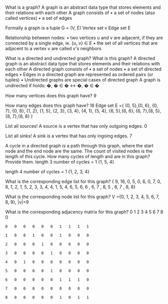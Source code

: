 What is a graph?
A graph is an abstract data type that stores elements and
their relations with each other
A graph consists of
• a set of nodes (also called vertices)
• a set of edges

Formally a graph is a tuple G = (V, E)
Vertex set v
Edge set E

Relationship between nodes:
• two vertices u and v are adjacent, if they are connected
by a single edge, ie. {u, v} ∈ E
• the set of all vertices that are adjacent to a vertex v are
called v's neighbors

What is a directed and undirected graph? What is this graph?
A directed graph is an abstract data type that stores elements
and their relations with each other
A directed graph consists of
• a set of nodes
• a set of directed edges
• Edges in a directed graph are represented as ordered pairs (or
tuples)
• Undirected graphs are special cases of directed graph
A graph is undirected if holds: �, � ∈ � ↔ �, � ∈ �


How many vertices does this graph have?
9


How many edges does this graph have?
16
Edge set E ={
                {0, 5},{0, 6}, {0, 7}, {0, 8}, {1, 2}, {1, 5}, {2, 3}, {3, 4}, {4, 1}, {5, 4},
                   {6, 5},{6, 6}, {6, 7},{8, 5}, {8, 7},{8, 8}
                }

List all sources! A source is a vertex that has only outgoing edges.
0

List all sinks! A sink is a vertex that has only ingoing edges.
7

A cycle in a directed graph is a path through this graph, where the start node and the end node are the same. The count of visited nodes is the length of this cycle. How many cycles of length  and  are in this graph? Provide them.
length  3
number of cycles = 1
{1, 5, 4}

length  4
number of cycles = 1
{1, 2, 3, 4}

What is the corresponding edge list for this graph?
{ 9, 16, 0, 5, 0, 6, 0, 7, 0, 8, 1, 2, 1, 5, 2, 3, 3, 4, 4, 1, 5, 4,  6, 5, 6, 6 , 6, 7 , 8, 5 ,  8, 7 , 8, 8}

What is the corresponding node list for this graph?
V ={0, 1, 2, 3, 4, 5, 6, 7, 8, 9},
|v|=9

What is the corresponding adjacency matrix for this graph?
    0   1   2   3   4   5   6   7   8   0

    0   0   0   0   0   0   1   1   1   1

    1   0   0   1   0   0   1   0   0   0

    2   0   0   0   1   0   0   0   0   0

    3   0   0   0   0   1   0   0   0   0

    4   0   1   0   0   0   0   0   0   0

    5   0   0   0   0   1   0   0   0   0

    6   0   0   0   0   0   1   1   1   0

    7   0   0   0   0   0   0   0   0   0

    8   0   0   0   0   0   1   0   1   1